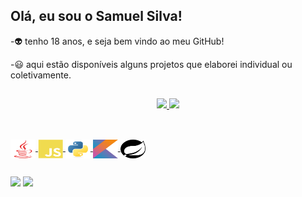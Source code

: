 ## Olá, eu sou o Samuel Silva! 

-👽 tenho 18 anos, e seja bem vindo ao meu GitHub!

-😃 aqui estão disponíveis alguns projetos que elaborei individual ou coletivamente.

##

<div align="center">
  <a href="https://github.com/samuels-code">
  <img height="180em" src="https://github-readme-stats.vercel.app/api?username=samuels-code&show_icons=true&theme=cobalt&include_all_commits=true&count_private=true"/>
  <img height="180em" src="https://github-readme-stats.vercel.app/api/top-langs/?username=samuels-code&layout=compact&langs_count=7&theme=cobalt"/>
</div>
  
  ##
  
  <div style="display: inline_block"><br>
  <img align="center" alt="Samuels-Java" height="30" width="40" src="https://raw.githubusercontent.com/devicons/devicon/master/icons/java/java-plain.svg">
  <img align="center" alt="Samuels-JavaScript" height="30" width="40" src="https://raw.githubusercontent.com/devicons/devicon/master/icons/javascript/javascript-plain.svg">
  <img align="center" alt="Samuels-Python" height="30" width="40" src="https://raw.githubusercontent.com/devicons/devicon/master/icons/python/python-original.svg">
  <img align="center" alt="Samuels-Kotlin" height="30" width="40" src="https://raw.githubusercontent.com/devicons/devicon/master/icons/kotlin/kotlin-original.svg">
  <img align="center" alt="Samuels-Spring" height="30" width="40" src="https://raw.githubusercontent.com/devicons/devicon/master/icons/spring/spring-plain.svg">
</div>
   
  ##
  
  <div> 
   <a href="https://www.linkedin.com/in/samuel-da-silva-12322b225/" target="_blank"><img src="https://img.shields.io/badge/-LinkedIn-%230077B5?style=for-the-badge&logo=linkedin&logoColor=white" target="_blank"></a> 
 <a href = "mailto:samueldswork@gmail.com"><img src="https://img.shields.io/badge/Gmail-D14836?style=for-the-badge&logo=gmail&logoColor=white" target="_blank"></a>
  </div>

  
  
  
